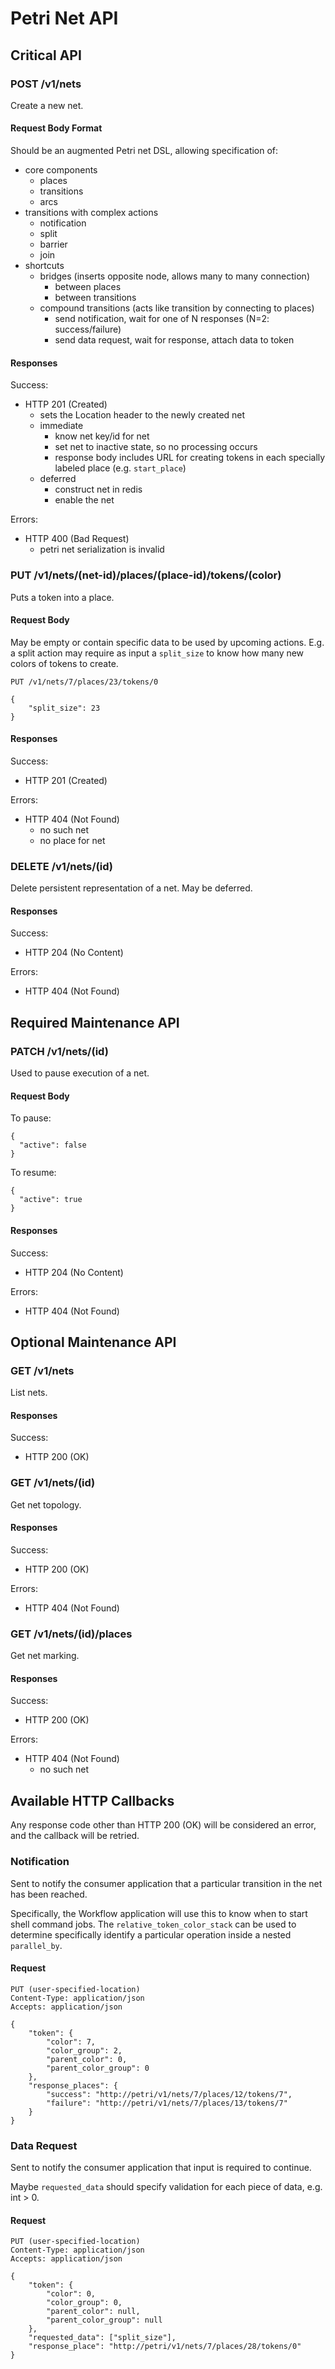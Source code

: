 # Petri Net API

## Critical API

### POST /v1/nets
Create a new net.

#### Request Body Format
Should be an augmented Petri net DSL, allowing specification of:

- core components
    - places
    - transitions
    - arcs
- transitions with complex actions
    - notification
    - split
    - barrier
    - join
- shortcuts
    - bridges (inserts opposite node, allows many to many connection)
        - between places
        - between transitions
    - compound transitions (acts like transition by connecting to places)
        - send notification, wait for one of N responses (N=2: success/failure)
        - send data request, wait for response, attach data to token

#### Responses
Success:

- HTTP 201 (Created)
    - sets the Location header to the newly created net
    - immediate
        - know net key/id for net
        - set net to inactive state, so no processing occurs
        - response body includes URL for creating tokens in each specially
          labeled place (e.g. `start_place`)
    - deferred
        - construct net in redis
        - enable the net

Errors:

- HTTP 400 (Bad Request)
    - petri net serialization is invalid

### PUT /v1/nets/(net-id)/places/(place-id)/tokens/(color)
Puts a token into a place.

#### Request Body
May be empty or contain specific data to be used by upcoming actions.  E.g. a
split action may require as input a `split_size` to know how many new colors of
tokens to create.

    PUT /v1/nets/7/places/23/tokens/0

    {
        "split_size": 23
    }

#### Responses
Success:

- HTTP 201 (Created)

Errors:

- HTTP 404 (Not Found)
    - no such net
    - no place for net

### DELETE /v1/nets/(id)
Delete persistent representation of a net.  May be deferred.

#### Responses
Success:

- HTTP 204 (No Content)

Errors:

- HTTP 404 (Not Found)


## Required Maintenance API

### PATCH /v1/nets/(id)
Used to pause execution of a net.

#### Request Body

To pause:

    {
      "active": false
    }

To resume:

    {
      "active": true
    }

#### Responses
Success:

- HTTP 204 (No Content)

Errors:

- HTTP 404 (Not Found)


## Optional Maintenance API

### GET /v1/nets
List nets.

#### Responses
Success:

- HTTP 200 (OK)

### GET /v1/nets/(id)
Get net topology.

#### Responses
Success:

- HTTP 200 (OK)

Errors:

- HTTP 404 (Not Found)

### GET /v1/nets/(id)/places
Get net marking.

#### Responses
Success:

- HTTP 200 (OK)

Errors:

- HTTP 404 (Not Found)
    - no such net


## Available HTTP Callbacks
Any response code other than HTTP 200 (OK) will be considered an error, and the
callback will be retried.

### Notification
Sent to notify the consumer application that a particular transition in the net
has been reached.

Specifically, the Workflow application will use this to know when to start
shell command jobs.  The `relative_token_color_stack` can be used to determine
specifically identify a particular operation inside a nested `parallel_by`.

#### Request

    PUT (user-specified-location)
    Content-Type: application/json
    Accepts: application/json

    {
        "token": {
            "color": 7,
            "color_group": 2,
            "parent_color": 0,
            "parent_color_group": 0
        },
        "response_places": {
            "success": "http://petri/v1/nets/7/places/12/tokens/7",
            "failure": "http://petri/v1/nets/7/places/13/tokens/7"
        }
    }

### Data Request
Sent to notify the consumer application that input is required to continue.

Maybe `requested_data` should specify validation for each piece of data,
e.g. int > 0.

#### Request

    PUT (user-specified-location)
    Content-Type: application/json
    Accepts: application/json

    {
        "token": {
            "color": 0,
            "color_group": 0,
            "parent_color": null,
            "parent_color_group": null
        },
        "requested_data": ["split_size"],
        "response_place": "http://petri/v1/nets/7/places/28/tokens/0"
    }
